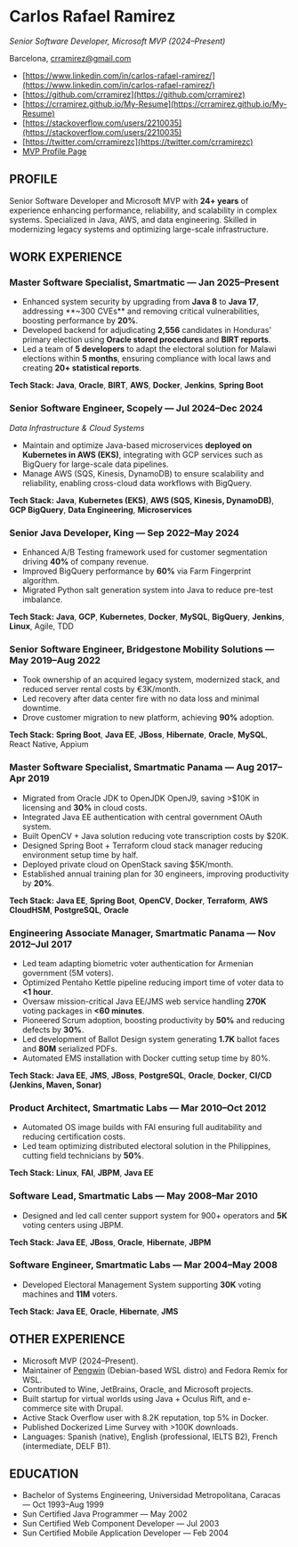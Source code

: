 # Carlos Rafael Ramirez

*Senior Software Developer, Microsoft MVP (2024–Present)*

Barcelona, [crramirez@gmail.com](mailto:crramirez@gmail.com)

* [https://www.linkedin.com/in/carlos-rafael-ramirez/](https://www.linkedin.com/in/carlos-rafael-ramirez/)
* [https://github.com/crramirez](https://github.com/crramirez)
* [https://crramirez.github.io/My-Resume](https://crramirez.github.io/My-Resume)
* [https://stackoverflow.com/users/2210035](https://stackoverflow.com/users/2210035)
* [https://twitter.com/crramirezc](https://twitter.com/crramirezc)
* [MVP Profile Page](https://mvp.microsoft.com/en-US/mvp/profile/982d0b11-8e6b-41b6-af47-3ac55073ed83)

## PROFILE

Senior Software Developer and Microsoft MVP with **24+ years** of experience enhancing performance, reliability, and scalability in complex systems. Specialized in Java, AWS, and data engineering. Skilled in modernizing legacy systems and optimizing large-scale infrastructure.

## WORK EXPERIENCE

### Master Software Specialist, Smartmatic — Jan 2025–Present

* Enhanced system security by upgrading from **Java 8** to **Java 17**, addressing \*\*\~300 CVEs\*\* and removing critical vulnerabilities, boosting performance by **20%**.
* Developed backend for adjudicating **2,556** candidates in Honduras' primary election using **Oracle stored procedures** and **BIRT reports**.
* Led a team of **5 developers** to adapt the electoral solution for Malawi elections within **5 months**, ensuring compliance with local laws and creating **20+ statistical reports**.

**Tech Stack:** **Java**, **Oracle**, **BIRT**, **AWS**, **Docker**, **Jenkins**, **Spring Boot**

### Senior Software Engineer, Scopely — Jul 2024–Dec 2024

*Data Infrastructure & Cloud Systems*

* Maintain and optimize Java-based microservices **deployed on Kubernetes in AWS (EKS)**, integrating with GCP services such as BigQuery for large-scale data pipelines.
* Manage AWS (SQS, Kinesis, DynamoDB) to ensure scalability and reliability, enabling cross-cloud data workflows with BigQuery.

**Tech Stack:** **Java**, **Kubernetes (EKS)**, **AWS (SQS, Kinesis, DynamoDB)**, **GCP BigQuery**, **Data Engineering**, **Microservices**

### Senior Java Developer, King — Sep 2022–May 2024

* Enhanced A/B Testing framework used for customer segmentation driving **40%** of company revenue.
* Improved BigQuery performance by **60%** via Farm Fingerprint algorithm.
* Migrated Python salt generation system into Java to reduce pre-test imbalance.

**Tech Stack:** **Java**, **GCP**, **Kubernetes**, **Docker**, **MySQL**, **BigQuery**, **Jenkins**, **Linux**, Agile, TDD

### Senior Software Engineer, Bridgestone Mobility Solutions — May 2019–Aug 2022

* Took ownership of an acquired legacy system, modernized stack, and reduced server rental costs by €3K/month.
* Led recovery after data center fire with no data loss and minimal downtime.
* Drove customer migration to new platform, achieving **90%** adoption.

**Tech Stack:** **Spring Boot**, **Java EE**, **JBoss**, **Hibernate**, **Oracle**, **MySQL**, React Native, Appium

### Master Software Specialist, Smartmatic Panama — Aug 2017–Apr 2019

* Migrated from Oracle JDK to OpenJDK OpenJ9, saving >\$10K in licensing and **30%** in cloud costs.
* Integrated Java EE authentication with central government OAuth system.
* Built OpenCV + Java solution reducing vote transcription costs by \$20K.
* Designed Spring Boot + Terraform cloud stack manager reducing environment setup time by half.
* Deployed private cloud on OpenStack saving \$5K/month.
* Established annual training plan for 30 engineers, improving productivity by **20%**.

**Tech Stack:** **Java EE**, **Spring Boot**, **OpenCV**, **Docker**, **Terraform**, **AWS CloudHSM**, **PostgreSQL**, **Oracle**

### Engineering Associate Manager, Smartmatic Panama — Nov 2012–Jul 2017

* Led team adapting biometric voter authentication for Armenian government (5M voters).
* Optimized Pentaho Kettle pipeline reducing import time of voter data to **<1 hour**.
* Oversaw mission-critical Java EE/JMS web service handling **270K** voting packages in **<60 minutes**.
* Pioneered Scrum adoption, boosting productivity by **50%** and reducing defects by **30%**.
* Led development of Ballot Design system generating **1.7K** ballot faces and **80M** serialized PDFs.
* Automated EMS installation with Docker cutting setup time by 80%.

**Tech Stack:** **Java EE**, **JMS**, **JBoss**, **PostgreSQL**, **Oracle**, **Docker**, **CI/CD (Jenkins, Maven, Sonar)**

### Product Architect, Smartmatic Labs — Mar 2010–Oct 2012

* Automated OS image builds with FAI ensuring full auditability and reducing certification costs.
* Led team optimizing distributed electoral solution in the Philippines, cutting field technicians by **50%**.

**Tech Stack:** **Linux**, **FAI**, **JBPM**, **Java EE**

### Software Lead, Smartmatic Labs — May 2008–Mar 2010

* Designed and led call center support system for 900+ operators and **5K** voting centers using JBPM.

**Tech Stack:** **Java EE**, **JBoss**, **Oracle**, **Hibernate**, **JBPM**

### Software Engineer, Smartmatic Labs — Mar 2004–May 2008

* Developed Electoral Management System supporting **30K** voting machines and **11M** voters.

**Tech Stack:** **Java EE**, **Oracle**, **Hibernate**, **JMS**

## OTHER EXPERIENCE

* Microsoft MVP (2024–Present).
* Maintainer of [Pengwin](https://github.com/WhitewaterFoundry/Pengwin) (Debian-based WSL distro) and Fedora Remix for WSL.
* Contributed to Wine, JetBrains, Oracle, and Microsoft projects.
* Built startup for virtual worlds using Java + Oculus Rift, and e-commerce site with Drupal.
* Active Stack Overflow user with 8.2K reputation, top 5% in Docker.
* Published Dockerized Lime Survey with >100K downloads.
* Languages: Spanish (native), English (professional, IELTS B2), French (intermediate, DELF B1).

## EDUCATION

* Bachelor of Systems Engineering, Universidad Metropolitana, Caracas — Oct 1993–Aug 1999
* Sun Certified Java Programmer — May 2002
* Sun Certified Web Component Developer — Jul 2003
* Sun Certified Mobile Application Developer — Feb 2004
